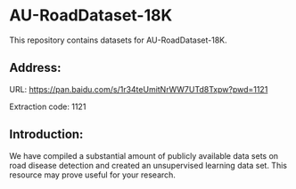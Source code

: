 # AU-RoadDataset-18K
This repository contains datasets for AU-RoadDataset-18K.

## Address: 
URL: https://pan.baidu.com/s/1r34teUmitNrWW7UTd8Txpw?pwd=1121

Extraction code: 1121

## Introduction:
We have compiled a substantial amount of publicly available data sets on road disease detection and created an unsupervised learning data set. This resource may prove useful for your research.
